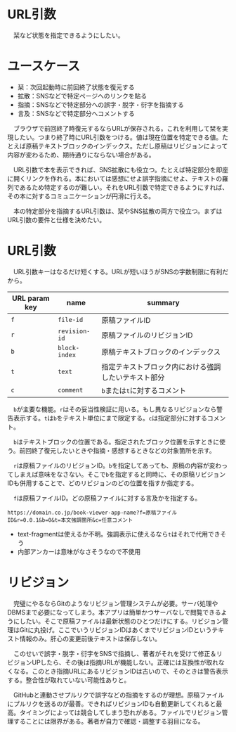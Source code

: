 # URL引数

　栞など状態を指定できるようにしたい。

# ユースケース

* 栞：次回起動時に前回終了状態を復元する
* 拡散：SNSなどで特定ページへのリンクを貼る
* 指摘：SNSなどで特定部分への誤字・脱字・衍字を指摘する
* 言及：SNSなどで特定部分へコメントする

　ブラウザで前回終了時復元するならURLが保存される。これを利用して栞を実現したい。つまり終了時にURL引数をつける。値は現在位置を特定できる値。たとえば原稿テキストブロックのインデックス。ただし原稿はリビジョンによって内容が変わるため、期待通りにならない場合がある。

　URL引数で本を表示できれば、SNS拡散にも役立つ。たとえば特定部分を即座に開くリンクを作れる。本においては感想にせよ誤字指摘にせよ、テキストの羅列であるため特定するのが難しい。それをURL引数で特定できるようにすれば、その本に対するコミュニケーションが円滑に行える。

　本の特定部分を指摘するURL引数は、栞やSNS拡散の両方で役立つ。まずはURL引数の要件と仕様を決めたい。

# URL引数

　URL引数キーはなるだけ短くする。URLが短いほうがSNSの字数制限に有利だから。

URL param key|name|summary
-------------|----|-------
`f`|`file-id`|原稿ファイルID
`r`|`revision-id`|原稿ファイルのリビジョンID
`b`|`block-index`|原稿テキストブロックのインデックス
`t`|`text`|指定テキストブロック内における強調したいテキスト部分
`c`|`comment`|`b`または`t`に対するコメント

　`b`が主要な機能。`r`はその妥当性検証に用いる。もし異なるリビジョンなら警告表示する。`t`は`b`をテキスト単位にまで限定する。`c`は指定部分に対するコメント。

　`b`はテキストブロックの位置である。指定されたブロック位置を示すときに使う。前回終了復元したいときや指摘・感想するときなどの対象箇所を示す。

　`r`は原稿ファイルのリビジョンID。`b`を指定してあっても、原稿の内容が変わってしまえば意味をなさない。そこで`b`を指定すると同時に、その原稿リビジョンIDも併用することで、どのリビジョンのどの位置を指すか指定する。

　`f`は原稿ファイルID。どの原稿ファイルに対する言及かを指定する。

```
https://domain.co.jp/book-viewer-app-name?f=原稿ファイルID&r=0.0.1&b=0&t=本文強調箇所&c=任意コメント
```

* text-fragmentは使えるか不明。強調表示に使えるなら`t`はそれで代用できそう
* 内部アンカーは意味がなさそうなので不使用

# リビジョン

　完璧にやるならGitのようなリビジョン管理システムが必要。サーバ処理やDBMSまで必要になってしまう。本アプリは簡単かつサーバなしで閲覧できるようにしたい。そこで原稿ファイルは最新状態のひとつだけにする。リビジョン管理はGitに丸投げ。ここでいうリビジョンIDはあくまでリビジョンIDというテキスト情報のみ。肝心の変更前後テキストは保存しない。

　このせいで誤字・脱字・衍字をSNSで指摘し、著者がそれを受けて修正＆リビジョンUPしたら、その後は指摘URLが機能しない。正確には互換性が取れなくなる。このとき指摘URLにあるリビジョンIDは古いので、そのときは警告表示する。整合性が取れていない可能性ありと。

　GitHubと連動させプルリクで誤字などの指摘をするのが理想。原稿ファイルにプルリクを送るのが最善。できればリビジョンIDも自動更新してくれると最高。タイミングによっては競合してしまう恐れがある。ファイルでリビジョン管理することには限界がある。著者が自力で確認・調整する羽目になる。

